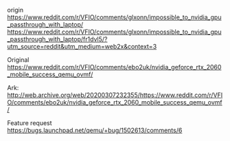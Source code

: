 origin
https://www.reddit.com/r/VFIO/comments/glxonn/impossible_to_nvidia_gpu_passthrough_with_laptop/  
https://www.reddit.com/r/VFIO/comments/glxonn/impossible_to_nvidia_gpu_passthrough_with_laptop/fr1dvl5/?utm_source=reddit&utm_medium=web2x&context=3

Original  
https://www.reddit.com/r/VFIO/comments/ebo2uk/nvidia_geforce_rtx_2060_mobile_success_qemu_ovmf/

Ark:  
http://web.archive.org/web/20200307232355/https://www.reddit.com/r/VFIO/comments/ebo2uk/nvidia_geforce_rtx_2060_mobile_success_qemu_ovmf/

Feature request  
https://bugs.launchpad.net/qemu/+bug/1502613/comments/6
